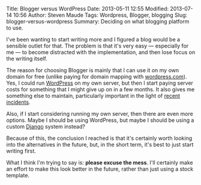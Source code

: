 Title: Blogger versus WordPress
Date: 2013-05-11 12:55
Modified: 2013-07-14 10:56
Author: Steven Maude
Tags: Wordpress, Blogger, blogging
Slug: blogger-versus-wordpress
Summary: Deciding on what blogging platform to use.

I've been wanting to start writing more and I figured a blog would be a
sensible outlet for that. The problem is that it's very easy —
especially for me — to become distracted with the implementation, and
then lose focus on the writing itself.

The reason for choosing Blogger is mainly that I can use it on my own
domain for free (unlike paying for domain mapping with
[wordpress.com](http://wordpress.com/)). Yes, I could run
[WordPress](http://wordpress.org/) on my own server, but then I start
paying server costs for something that I might give up on in a few
months. It also gives me something else to maintain, particularly
important in the light of [recent
incidents](http://arstechnica.com/security/2013/04/huge-attack-on-wordpress-sites-could-spawn-never-before-seen-super-botnet/).

Also, if I start considering running my own server, then there are even
more options. Maybe I should be using WordPress, but maybe I should be
using a custom [Django](https://www.djangoproject.com/) system instead?

Because of this, the conclusion I reached is that it's certainly worth
looking into the alternatives in the future, but, in the short term,
it's best to just start writing first.

What I think I'm trying to say is: **please excuse the mess**. I'll
certainly make an effort to make this look better in the future, rather
than just using a stock template.
